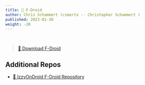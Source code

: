 ```yaml
---
title: 📱 F-Droid
author: Chris Schammert (csmertx -- Christopher Schammert )
published: 2023-01-30
weight: -20
---
```


<br />

> [🔗 Download F-Droid](https://f-droid.org/F-Droid.apk)

## Additional Repos

- [🔗 IzzyOnDroid F-Droid Repository](https://apt.izzysoft.de/fdroid/repo)